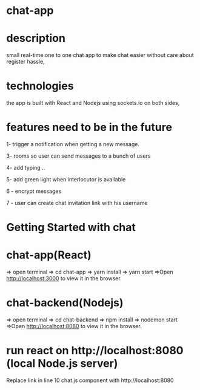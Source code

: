 # chat-app

# description

small real-time one to one chat app to make chat easier without care about register hassle,

# technologies

the app is built with React and Nodejs using sockets.io on both sides,

# features need to be in the future

1- trigger a notification when getting a new message.

3- rooms so user can send messages to a bunch of users

4- add typing ..

5- add green light when interlocutor is available

6 - encrypt messages

7 - user can create chat invitation link with his username

# Getting Started with chat

# chat-app(React)

=> open terminal
=> cd chat-app
=> yarn install
=> yarn start
=>Open [http://localhost:3000](http://localhost:3000) to view it in the browser.

# chat-backend(Nodejs)

=> open terminal
=> cd chat-backend
=> npm install
=> nodemon start
=>Open [http://localhost:8080](http://localhost:8080) to view it in the browser.

# run react on http://localhost:8080 (local Node.js server)

Replace link in line 10 chat.js component with http://localhost:8080
